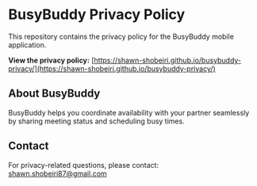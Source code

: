 # BusyBuddy Privacy Policy

This repository contains the privacy policy for the BusyBuddy mobile application.

**View the privacy policy:** [https://shawn-shobeiri.github.io/busybuddy-privacy/](https://shawn-shobeiri.github.io/busybuddy-privacy/)

## About BusyBuddy

BusyBuddy helps you coordinate availability with your partner seamlessly by sharing meeting status and scheduling busy times.

## Contact

For privacy-related questions, please contact: shawn.shobeiri87@gmail.com

